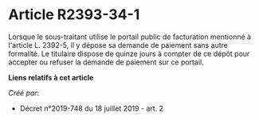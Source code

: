 # Article R2393-34-1

Lorsque le sous-traitant utilise le portail public de facturation mentionné à l'article L. 2392-5, il y dépose sa demande de
paiement sans autre formalité. Le titulaire dispose de quinze jours à compter de ce dépôt pour accepter ou refuser la demande
de paiement sur ce portail.

**Liens relatifs à cet article**

_Créé par_:

  - Décret n°2019-748 du 18 juillet 2019 - art. 2
